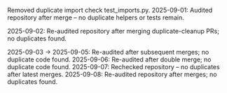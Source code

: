 Removed duplicate import check test_imports.py.
2025-09-01: Audited repository after merge – no duplicate helpers or tests remain.

2025-09-02: Re-audited repository after merging duplicate-cleanup PRs; no duplicates found.

2025-09-03 → 2025-09-05: Re-audited after subsequent merges; no duplicate code found.
2025-09-06: Re-audited after double merge; no duplicate code found.
2025-09-07: Rechecked repository – no duplicates after latest merges.
2025-09-08: Re-audited repository after merges; no duplicates found.
